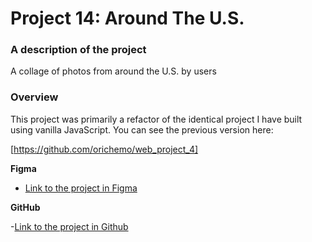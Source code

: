 # Project 14: Around The U.S.

### A description of the project

A collage of photos from around the U.S. by users

### Overview

This project was primarily a refactor of the identical project I have built using vanilla JavaScript. You can see the previous version here:

[https://github.com/orichemo/web_project_4]

**Figma**

- [Link to the project in Figma](https://www.figma.com/file/SurN1jaeEQIhuZEDMhmWWf/Sprint-4-Around-The-U.S.-desktop-mobile?node-id=0%3A1)

**GitHub**

-[Link to the project in Github](https://orichemo.github.io/web_project_4/index.html)
